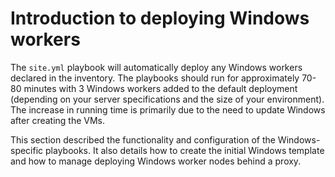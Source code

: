 # Introduction to deploying Windows workers

The `site.yml` playbook will automatically deploy any Windows workers declared in the inventory. The playbooks should run for approximately 70-80 minutes with 3 Windows workers added to the default deployment \(depending on your server specifications and the size of your environment\). The increase in running time is primarily due to the need to update Windows after creating the VMs.

This section described the functionality and configuration of the Windows-specific playbooks. It also details how to create the initial Windows template and how to manage deploying Windows worker nodes behind a proxy.